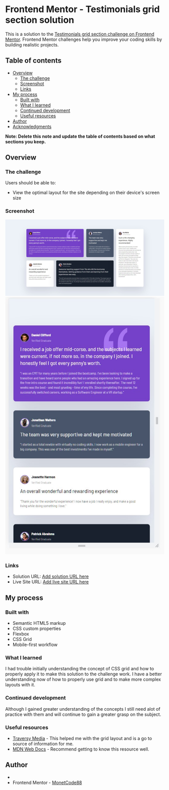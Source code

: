 # Frontend Mentor - Testimonials grid section solution

This is a solution to the [Testimonials grid section challenge on Frontend Mentor](https://www.frontendmentor.io/challenges/testimonials-grid-section-Nnw6J7Un7). Frontend Mentor challenges help you improve your coding skills by building realistic projects.

## Table of contents

- [Overview](#overview)
  - [The challenge](#the-challenge)
  - [Screenshot](#screenshot)
  - [Links](#links)
- [My process](#my-process)
  - [Built with](#built-with)
  - [What I learned](#what-i-learned)
  - [Continued development](#continued-development)
  - [Useful resources](#useful-resources)
- [Author](#author)
- [Acknowledgments](#acknowledgments)

**Note: Delete this note and update the table of contents based on what sections you keep.**

## Overview

### The challenge

Users should be able to:

- View the optimal layout for the site depending on their device's screen size

### Screenshot

![Desktop](./design/MYDesign.jpg)
![Mobile](./design/MyMobileDesign.jpg)

### Links

- Solution URL: [Add solution URL here](https://your-solution-url.com)
- Live Site URL: [Add live site URL here](https://your-live-site-url.com)

## My process

### Built with

- Semantic HTML5 markup
- CSS custom properties
- Flexbox
- CSS Grid
- Mobile-first workflow

### What I learned

I had trouble initially understanding the concept of CSS grid and how to properly apply it to make this solution to the challenge work. I have a better understanding now of how to properly use grid and to make more complex layouts with it.

### Continued development

Although I gained greater understanding of the concepts I still need alot of practice with them and will continue to gain a greater grasp on the subject.

### Useful resources

- [Traversy Media](https://www.youtube.com/@TraversyMedia) - This helped me with the grid layout and is a go to source of information for me.
- [MDN Web Docs](https://developer.mozilla.org/en-US/) - Recommend getting to know this resource well.

## Author

-
- Frontend Mentor - [MonetCode88](https://www.frontendmentor.io/profile/MonetCode88)
